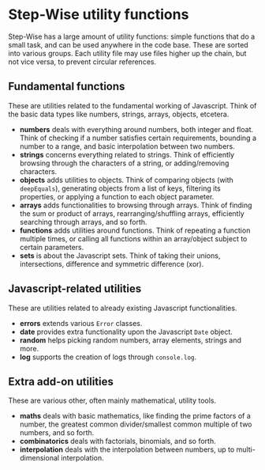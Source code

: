 # Step-Wise utility functions

Step-Wise has a large amount of utility functions: simple functions that do a small task, and can be used anywhere in the code base. These are sorted into various groups. Each utility file may use files higher up the chain, but not vice versa, to prevent circular references.

## Fundamental functions

These are utilities related to the fundamental working of Javascript. Think of the basic data types like numbers, strings, arrays, objects, etcetera.

- **numbers** deals with everything around numbers, both integer and float. Think of checking if a number satisfies certain requirements, bounding a number to a range, and basic interpolation between two numbers.
- **strings** concerns everything related to strings. Think of efficiently browsing through the characters of a string, or adding/removing characters.
- **objects** adds utilities to objects. Think of comparing objects (with `deepEquals`), generating objects from a list of keys, filtering its properties, or applying a function to each object parameter.
- **arrays** adds functionalities to browsing through arrays. Think of finding the sum or product of arrays, rearranging/shuffling arrays, efficiently searching through arrays, and so forth.
- **functions** adds utilities around functions. Think of repeating a function multiple times, or calling all functions within an array/object subject to certain parameters.
- **sets** is about the Javascript sets. Think of taking their unions, intersections, difference and symmetric difference (xor).

## Javascript-related utilities

These are utilities related to already existing Javascript functionalities.

- **errors** extends various `Error` classes.
- **date** provides extra functionality upon the Javascript `Date` object.
- **random** helps picking random numbers, array elements, strings and more.
- **log** supports the creation of logs through `console.log`.

## Extra add-on utilities

These are various other, often mainly mathematical, utility tools.

- **maths** deals with basic mathematics, like finding the prime factors of a number, the greatest common divider/smallest common multiple of two numbers, and so forth.
- **combinatorics** deals with factorials, binomials, and so forth.
- **interpolation** deals with the interpolation between numbers, up to multi-dimensional interpolation.

